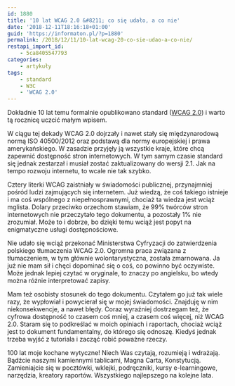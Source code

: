 ```yaml
---
id: 1880
title: '10 lat WCAG 2.0 &#8211; co się udało, a co nie'
date: '2018-12-11T18:16:18+01:00'
guid: 'https://informaton.pl/?p=1880'
permalink: /2018/12/11/10-lat-wcag-20-co-sie-udao-a-co-nie/
restapi_import_id:
    - 5ca8405547793
categories:
    - artykuły
tags:
    - standard
    - W3C
    - 'WCAG 2.0'
---
```


Dokładnie 10 lat temu formalnie opublikowano standard ([WCAG 2.0](https://www.w3.org/TR/WCAG20/)) i warto tą rocznicę uczcić małym wpisem.

W ciągu tej dekady WCAG 2.0 dojrzały i nawet stały się międzynarodową normą ISO 40500/2012 oraz podstawą dla normy europejskiej i prawa amerykańskiego. W zasadzie przyjęły ją wszystkie kraje, które chcą zapewnić dostępność stron internetowych. W tym samym czasie standard się jednak zestarzał i musiał zostać zaktualizowany do wersji 2.1. Jak na tempo rozwoju internetu, to wcale nie tak szybko.

Cztery literki WCAG zaistniały w świadomości publicznej, przynajmniej pośród ludzi zajmujących się internetem. Już wiedzą, że coś takiego istnieje i ma coś wspólnego z niepełnosprawnymi, chociaż ta wiedza jest wciąż mglista. Dolary przeciwko orzechom stawiam, że 99% twórców stron internetowych nie przeczytało tego dokumentu, a pozostały 1% nie zrozumiał. Może to i dobrze, bo dzięki temu wciąż jest popyt na enigmatyczne usługi dostępnościowe.

Nie udało się wciąż przekonać Ministerstwa Cyfryzacji do zatwierdzenia polskiego tłumaczenia WCAG 2.0. Ogromna praca związana z tłumaczeniem, w tym głównie wolontarystyczna, została zmarnowana. Ja już nie mam sił i chęci dopominać się o coś, co powinno być oczywiste. Może jednak lepiej czytać w oryginale, to znaczy po angielsku, bo wtedy można różnie interpretować zapisy.

Mam też osobisty stosunek do tego dokumentu. Czytałem go już tak wiele razy, że wypłowiał i powycierał się w mojej świadomości. Znajduję w nim niekonsekwencje, a nawet błędy. Coraz wyraźniej dostrzegam też, że cyfrowa dostępność to czasem coś mniej, a czasem coś więcej, niż WCAG 2.0. Staram się to podkreślać w moich opiniach i raportach, chociaż wciąż jest to dokument fundamentalny, do którego się odnoszę. Kiedyś jednak trzeba wyjść z tutoriala i zacząć robić poważne rzeczy.

100 lat moje kochane wytyczne! Niech Was czytają, rozumieją i wdrażają. Bądźcie naszymi kamiennymi tablicami, Magna Carta, Konstytucją. Zamieniajcie się w pocztówki, wklejki, podręczniki, kursy e-learningowe, narzędzia, kreatory raportów. Wszystkiego najlepszego na kolejne lata.
